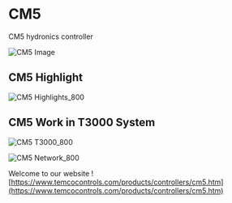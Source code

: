CM5
===

CM5 hydronics controller

![CM5 Image](https://github.com/temco-sophie/CM5/blob/master/Image/CM5%20Image.jpg)

## CM5 Highlight

![CM5 Highlights_800](https://github.com/temco-sophie/CM5/blob/master/Image/CM5%20Highlights_800.jpg)

## CM5 Work in T3000 System

![CM5 T3000_800](https://github.com/temco-sophie/CM5/blob/master/Image/CM5%20T3000_800.jpg)

![CM5 Network_800](https://github.com/temco-sophie/CM5/blob/master/Image/CM5%20network_800.jpg)

Welcome to our website
![https://www.temcocontrols.com/products/controllers/cm5.htm](https://www.temcocontrols.com/products/controllers/cm5.htm)
